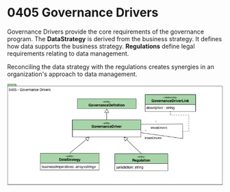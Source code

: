 <!-- SPDX-License-Identifier: CC-BY-4.0 -->
<!-- Copyright Contributors to the Egeria project. -->

# 0405 Governance Drivers

Governance Drivers provide the core requirements of the governance program.
The **DataStrategy** is derived from the business strategy.
It defines how data supports the business strategy.
**Regulations** define legal requirements relating to data management.

Reconciling the data strategy with the regulations creates synergies
in an organization's approach to data management.

![UML](0405-Governance-Drivers.png)